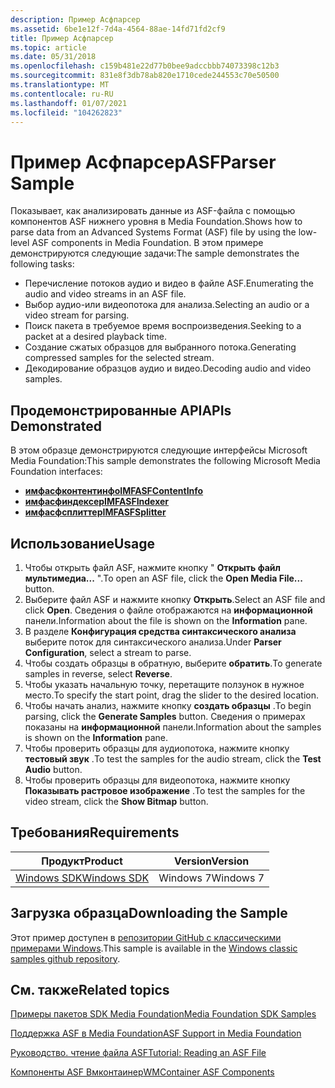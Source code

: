 ```yaml
---
description: Пример Асфпарсер
ms.assetid: 6be1e12f-7d4a-4564-88ae-14fd71fd2cf9
title: Пример Асфпарсер
ms.topic: article
ms.date: 05/31/2018
ms.openlocfilehash: c159b481e22d77b0bee9adccbbb74073398c12b3
ms.sourcegitcommit: 831e8f3db78ab820e1710cede244553c70e50500
ms.translationtype: MT
ms.contentlocale: ru-RU
ms.lasthandoff: 01/07/2021
ms.locfileid: "104262823"
---
```

# <a name="asfparser-sample"></a><span data-ttu-id="da538-103">Пример Асфпарсер</span><span class="sxs-lookup"><span data-stu-id="da538-103">ASFParser Sample</span></span>

<span data-ttu-id="da538-104">Показывает, как анализировать данные из ASF-файла с помощью компонентов ASF нижнего уровня в Media Foundation.</span><span class="sxs-lookup"><span data-stu-id="da538-104">Shows how to parse data from an Advanced Systems Format (ASF) file by using the low-level ASF components in Media Foundation.</span></span> <span data-ttu-id="da538-105">В этом примере демонстрируются следующие задачи:</span><span class="sxs-lookup"><span data-stu-id="da538-105">The sample demonstrates the following tasks:</span></span>

-   <span data-ttu-id="da538-106">Перечисление потоков аудио и видео в файле ASF.</span><span class="sxs-lookup"><span data-stu-id="da538-106">Enumerating the audio and video streams in an ASF file.</span></span>
-   <span data-ttu-id="da538-107">Выбор аудио-или видеопотока для анализа.</span><span class="sxs-lookup"><span data-stu-id="da538-107">Selecting an audio or a video stream for parsing.</span></span>
-   <span data-ttu-id="da538-108">Поиск пакета в требуемое время воспроизведения.</span><span class="sxs-lookup"><span data-stu-id="da538-108">Seeking to a packet at a desired playback time.</span></span>
-   <span data-ttu-id="da538-109">Создание сжатых образцов для выбранного потока.</span><span class="sxs-lookup"><span data-stu-id="da538-109">Generating compressed samples for the selected stream.</span></span>
-   <span data-ttu-id="da538-110">Декодирование образцов аудио и видео.</span><span class="sxs-lookup"><span data-stu-id="da538-110">Decoding audio and video samples.</span></span>

## <a name="apis-demonstrated"></a><span data-ttu-id="da538-111">Продемонстрированные API</span><span class="sxs-lookup"><span data-stu-id="da538-111">APIs Demonstrated</span></span>

<span data-ttu-id="da538-112">В этом образце демонстрируются следующие интерфейсы Microsoft Media Foundation:</span><span class="sxs-lookup"><span data-stu-id="da538-112">This sample demonstrates the following Microsoft Media Foundation interfaces:</span></span>

-   [<span data-ttu-id="da538-113">**имфасфконтентинфо**</span><span class="sxs-lookup"><span data-stu-id="da538-113">**IMFASFContentInfo**</span></span>](/windows/desktop/api/wmcontainer/nn-wmcontainer-imfasfcontentinfo)
-   [<span data-ttu-id="da538-114">**имфасфиндексер**</span><span class="sxs-lookup"><span data-stu-id="da538-114">**IMFASFIndexer**</span></span>](/windows/desktop/api/wmcontainer/nn-wmcontainer-imfasfindexer)
-   [<span data-ttu-id="da538-115">**имфасфсплиттер**</span><span class="sxs-lookup"><span data-stu-id="da538-115">**IMFASFSplitter**</span></span>](/windows/desktop/api/wmcontainer/nn-wmcontainer-imfasfsplitter)

## <a name="usage"></a><span data-ttu-id="da538-116">Использование</span><span class="sxs-lookup"><span data-stu-id="da538-116">Usage</span></span>

1.  <span data-ttu-id="da538-117">Чтобы открыть файл ASF, нажмите кнопку " **Открыть файл мультимедиа...** ".</span><span class="sxs-lookup"><span data-stu-id="da538-117">To open an ASF file, click the **Open Media File...** button.</span></span>
2.  <span data-ttu-id="da538-118">Выберите файл ASF и нажмите кнопку **Открыть**.</span><span class="sxs-lookup"><span data-stu-id="da538-118">Select an ASF file and click **Open**.</span></span> <span data-ttu-id="da538-119">Сведения о файле отображаются на **информационной** панели.</span><span class="sxs-lookup"><span data-stu-id="da538-119">Information about the file is shown on the **Information** pane.</span></span>
3.  <span data-ttu-id="da538-120">В разделе **Конфигурация средства синтаксического анализа** выберите поток для синтаксического анализа.</span><span class="sxs-lookup"><span data-stu-id="da538-120">Under **Parser Configuration**, select a stream to parse.</span></span>
4.  <span data-ttu-id="da538-121">Чтобы создать образцы в обратную, выберите **обратить**.</span><span class="sxs-lookup"><span data-stu-id="da538-121">To generate samples in reverse, select **Reverse**.</span></span>
5.  <span data-ttu-id="da538-122">Чтобы указать начальную точку, перетащите ползунок в нужное место.</span><span class="sxs-lookup"><span data-stu-id="da538-122">To specify the start point, drag the slider to the desired location.</span></span>
6.  <span data-ttu-id="da538-123">Чтобы начать анализ, нажмите кнопку **создать образцы** .</span><span class="sxs-lookup"><span data-stu-id="da538-123">To begin parsing, click the **Generate Samples** button.</span></span> <span data-ttu-id="da538-124">Сведения о примерах показаны на **информационной** панели.</span><span class="sxs-lookup"><span data-stu-id="da538-124">Information about the samples is shown on the **Information** pane.</span></span>
7.  <span data-ttu-id="da538-125">Чтобы проверить образцы для аудиопотока, нажмите кнопку **тестовый звук** .</span><span class="sxs-lookup"><span data-stu-id="da538-125">To test the samples for the audio stream, click the **Test Audio** button.</span></span>
8.  <span data-ttu-id="da538-126">Чтобы проверить образцы для видеопотока, нажмите кнопку **Показывать растровое изображение** .</span><span class="sxs-lookup"><span data-stu-id="da538-126">To test the samples for the video stream, click the **Show Bitmap** button.</span></span>

## <a name="requirements"></a><span data-ttu-id="da538-127">Требования</span><span class="sxs-lookup"><span data-stu-id="da538-127">Requirements</span></span>



| <span data-ttu-id="da538-128">Продукт</span><span class="sxs-lookup"><span data-stu-id="da538-128">Product</span></span>                                                        | <span data-ttu-id="da538-129">Version</span><span class="sxs-lookup"><span data-stu-id="da538-129">Version</span></span>   |
|----------------------------------------------------------------|-----------|
| [<span data-ttu-id="da538-130">Windows SDK</span><span class="sxs-lookup"><span data-stu-id="da538-130">Windows SDK</span></span>](https://msdn.microsoft.com/windowsvista/bb980924.aspx) | <span data-ttu-id="da538-131">Windows 7</span><span class="sxs-lookup"><span data-stu-id="da538-131">Windows 7</span></span> |



 

## <a name="downloading-the-sample"></a><span data-ttu-id="da538-132">Загрузка образца</span><span class="sxs-lookup"><span data-stu-id="da538-132">Downloading the Sample</span></span>

<span data-ttu-id="da538-133">Этот пример доступен в [репозитории GitHub с классическими примерами Windows](https://github.com/Microsoft/Windows-classic-samples/tree/master/Samples/Win7Samples/multimedia/mediafoundation/asfparser).</span><span class="sxs-lookup"><span data-stu-id="da538-133">This sample is available in the [Windows classic samples github repository](https://github.com/Microsoft/Windows-classic-samples/tree/master/Samples/Win7Samples/multimedia/mediafoundation/asfparser).</span></span>

## <a name="related-topics"></a><span data-ttu-id="da538-134">См. также</span><span class="sxs-lookup"><span data-stu-id="da538-134">Related topics</span></span>

<dl> <dt>

[<span data-ttu-id="da538-135">Примеры пакетов SDK Media Foundation</span><span class="sxs-lookup"><span data-stu-id="da538-135">Media Foundation SDK Samples</span></span>](media-foundation-sdk-samples.md)
</dt> <dt>

[<span data-ttu-id="da538-136">Поддержка ASF в Media Foundation</span><span class="sxs-lookup"><span data-stu-id="da538-136">ASF Support in Media Foundation</span></span>](asf-support-in-media-foundation.md)
</dt> <dt>

[<span data-ttu-id="da538-137">Руководство. чтение файла ASF</span><span class="sxs-lookup"><span data-stu-id="da538-137">Tutorial: Reading an ASF File</span></span>](tutorial--reading-an-asf-file.md)
</dt> <dt>

[<span data-ttu-id="da538-138">Компоненты ASF Вмконтаинер</span><span class="sxs-lookup"><span data-stu-id="da538-138">WMContainer ASF Components</span></span>](wmcontainer-asf-components.md)
</dt> </dl>

 

 



